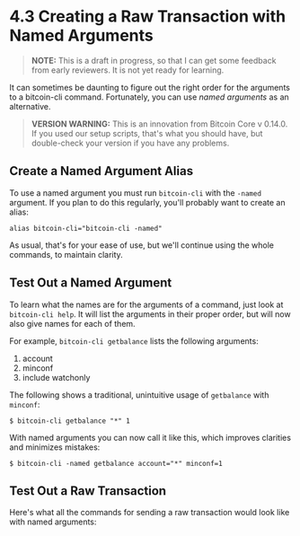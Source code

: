 # 4.3 Creating a Raw Transaction with Named Arguments

> **NOTE:** This is a draft in progress, so that I can get some feedback from early reviewers. It is not yet ready for learning.

It can sometimes be daunting to figure out the right order for the arguments to a bitcoin-cli command. Fortunately, you can use _named arguments_ as an alternative.

> **VERSION WARNING:** This is an innovation from Bitcoin Core v 0.14.0. If you used our setup scripts, that's what you should have, but double-check your version if you have any problems.

## Create a Named Argument Alias

To use a named argument you must run `bitcoin-cli` with the `-named` argument. If you plan to do this regularly, you'll probably want to create an alias:
```
alias bitcoin-cli="bitcoin-cli -named"
```
As usual, that's for your ease of use, but we'll continue using the whole commands, to maintain clarity.

## Test Out a Named Argument

To learn what the names are for the arguments of a command, just look at `bitcoin-cli help`. It will list the arguments in their proper order, but will now also give names for each of them.

For example, `bitcoin-cli getbalance` lists the following arguments:

   1. account
   2. minconf
   3. include watchonly
   
The following shows a traditional, unintuitive usage of `getbalance` with `minconf`:
```
$ bitcoin-cli getbalance "*" 1
```
With named arguments you can now call it like this, which improves clarities and minimizes mistakes:
```
$ bitcoin-cli -named getbalance account="*" minconf=1
```

## Test Out a Raw Transaction

Here's what all the commands for sending a raw transaction would look like with named arguments:
